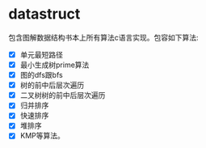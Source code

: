 # datastruct
包含图解数据结构书本上所有算法c语言实现。包容如下算法:

- [x] 单元最短路径
- [x] 最小生成树prime算法
- [x] 图的dfs跟bfs
- [x] 树的前中后层次遍历
- [x] 二叉树树的前中后层次遍历
- [x] 归并排序
- [x] 快速排序
- [x] 堆排序
- [x] KMP等算法。